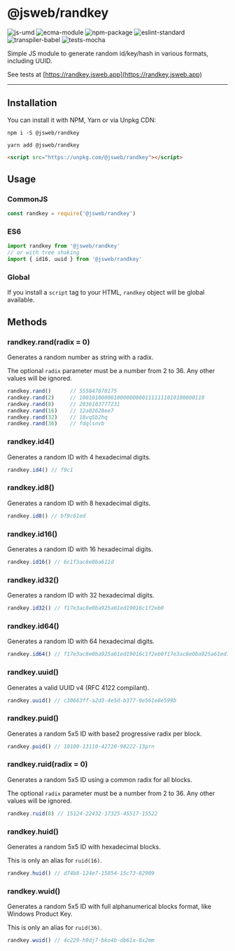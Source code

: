 # @jsweb/randkey

![js-umd](https://img.shields.io/badge/js-umd-blue.svg?style=for-the-badge)
![ecma-module](https://img.shields.io/badge/ecma-module-blue.svg?style=for-the-badge)
![npm-package](https://img.shields.io/badge/npm-package-blue.svg?style=for-the-badge)
![eslint-standard](https://img.shields.io/badge/eslint-standard-blue.svg?style=for-the-badge)
![transpiler-babel](https://img.shields.io/badge/transpiler-babel-blue.svg?style=for-the-badge)
![tests-mocha](https://img.shields.io/badge/tests-mocha-blue.svg?style=for-the-badge)

Simple JS module to generate random id/key/hash in various formats, including UUID.

See tests at [https://randkey.jsweb.app](https://randkey.jsweb.app)

***

## Installation

You can install it with NPM, Yarn or via Unpkg CDN:

```
npm i -S @jsweb/randkey
```

```
yarn add @jsweb/randkey
```

```html
<script src="https://unpkg.com/@jsweb/randkey"></script>
```

## Usage

### CommonJS

```javascript
const randkey = require('@jsweb/randkey')
```

### ES6

```javascript
import randkey from '@jsweb/randkey'
// or with tree shaking
import { id16, uuid } from '@jsweb/randkey'
```

### Global

If you install a `script` tag to your HTML, `randkey` object will be global available.

## Methods

### randkey.rand(radix = 0)

Generates a random number as string with a radix.

The optional `radix` parameter must be a number from 2 to 36. Any other values will be ignored.

```javascript
randkey.rand()      // 555847878175
randkey.rand(2)     // 1001010000010000000001111111010100000110
randkey.rand(8)     // 2036103777231
randkey.rand(16)    // 12a82628ee7
randkey.rand(32)    // 18vq5b2hq
randkey.rand(36)    // fdqlsnvb
```

### randkey.id4()

Generates a random ID with 4 hexadecimal digits.

```javascript
randkey.id4() // f9c1
```

### randkey.id8()

Generates a random ID with 8 hexadecimal digits.

```javascript
randkey.id8() // bf9c61ed
```

### randkey.id16()

Generates a random ID with 16 hexadecimal digits.

```javascript
randkey.id16() // 6c1f3ac8e0ba611d
```

### randkey.id32()

Generates a random ID with 32 hexadecimal digits.

```javascript
randkey.id32() // f17e3ac8e0ba925a61ed19016c1f2eb0
```

### randkey.id64()

Generates a random ID with 64 hexadecimal digits.

```javascript
randkey.id64() // f17e3ac8e0ba925a61ed19016c1f2eb0f17e3ac8e0ba925a61ed19016c1f2eb0
```

### randkey.uuid()

Generates a valid UUID v4 (RFC 4122 compilant).

```javascript
randkey.uuid() // c30663ff-a2d3-4e5d-b377-9e561e8e599b
```

### randkey.puid()

Generates a random 5x5 ID with base2 progressive radix per block.

```javascript
randkey.puid() // 10100-13110-42720-98222-13prn
```

### randkey.ruid(radix = 0)

Generates a random 5x5 ID using a common radix for all blocks.

The optional `radix` parameter must be a number from 2 to 36. Any other values will be ignored.

```javascript
randkey.ruid(8) // 15124-22432-17325-45517-15522
```

### randkey.huid()

Generates a random 5x5 ID with hexadecimal blocks.

This is only an alias for `ruid(16)`.

```javascript
randkey.huid() // d74b8-124e7-15854-15c73-82909
```

### randkey.wuid()

Generates a random 5x5 ID with full alphanumerical blocks format, like Windows Product Key.

This is only an alias for `ruid(36)`.

```javascript
randkey.wuid() // 4c229-h9dj7-bko4b-db61x-8x2mm
```
